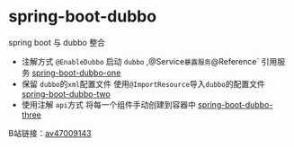 # spring-boot-dubbo
spring boot 与 dubbo 整合
- 注解方式 `@EnableDubbo` 启动 `dubbo` ,@Service` 暴露服务 `@Reference` 引用服务 [spring-boot-dubbo-one](https://github.com/longfeizheng/spring-boot-dubbo/tree/spring-boot-dubbo-one)
- 保留 `dubbo`的`xml`配置文件 使用`@ImportResource`导入`dubbo`的配置文件 [spring-boot-dubbo-two](https://github.com/longfeizheng/spring-boot-dubbo/tree/spring-boot-dubbo-two)
- 使用注解 `api`方式 将每一个组件手动创建到容器中 [spring-boot-dubbo-three](https://github.com/longfeizheng/spring-boot-dubbo/tree/spring-boot-dubbo-three)


B站链接：[av47009143](https://www.bilibili.com/video/av47009143/?p=1)
